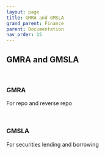 ```yaml
---
layout: page
title: GMRA and GMSLA
grand_parent: Finance
parent: Documentation
nav_order: 15
---
```


## GMRA and GMSLA

<br />

### GMRA

For repo and reverse repo

<br />

### GMSLA

For securities lending and borrowing